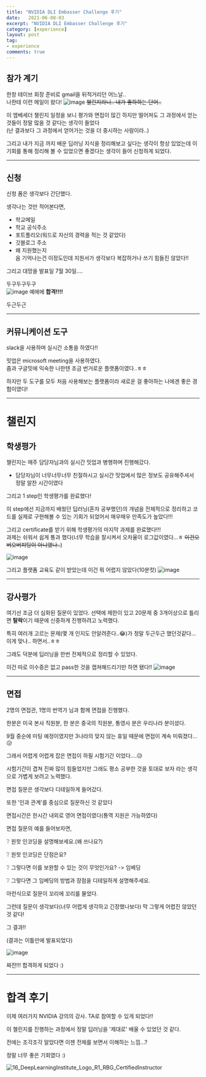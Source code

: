 ```yaml
---
title: "NVIDIA DLI Embasser Challenge 후기"
date:   2021-06-08-03
excerpt: "NVIDIA DLI Embasser Challenge 후기"
category: [experience]
layout: post
tag:
- experience
comments: true
--- 
```


## 참가 계기
한창 테이브 회장 준비로 gmail을 뒤적거리던 어느날..  
나한테 이런 메일이 왔다!
![image](https://user-images.githubusercontent.com/76824611/127956622-1824af19-1c5c-4d98-a11e-5389d024f24b.png)
~~챌린지라니.. 내가 좋하하는 단어..~~    

이 엠베세더 챌린지 일정을 보니 평가와 면접이 많긴 하지만 떨어져도 그 과정에서 얻는 것들이 정말 많을 것 같다는 생각이 들었다    
(난 결과보다 그 과정에서 얻어가는 것을 더 중시하는 사람이라..)    

그리고 내가 지금 까지 배운 딥러닝 지식을 정리해보고 싶다는 생각이 항상 있었는데 이 기회를 통해 정리해 볼 수 있었으면 좋겠다는 생각이 들어 신청하게 되었다.

----

## 신청
신청 폼은 생각보다 간단했다.

생각나는 것만 적어본다면, 
* 학교메일    
* 학교 공식주소     
* 포트폴리오(워드로 자신의 경력을 적는 것 같았다)      
* 깃블로그 주소     
* 왜 지원했는지    
음 기억나는건 이정도인데 지원서가 생각보다 복잡하거나 쓰기 힘들진 않았다!!    

그리고 대망을 발표일 7월 30일....      

두구두구두구   
![image](https://user-images.githubusercontent.com/76824611/127957461-ae4f0680-50cb-4aa7-9644-463f74f9fc8d.png)
예에에 **합격!!!!**   

두근두근

---

## 커뮤니케이션 도구
slack을 사용하며 실시간 소통을 하였다!!  


밋업은 microsoft meeting을 사용하였다.   
줌과 구글밋에 익숙한 나한텐 조금 번거로운 플랫폼이였다..ㅎㅎ    

하지만 두 도구를 모두 처음 사용해보는 플랫폼이라 새로운 걸 좋아하는 나에겐 좋은 경험이였다!


---


# 챌린지

## 학생평가

챌린지는 매주 담당자님과의 실시간 밋업과 병행하며 진행해갔다.     
* 담당자님이 너무너무너무 친절하시고 실시간 밋업에서 많은 정보도 공유해주셔서 정말 알찬 시간이였다     

그리고 1 step인 학생평가를 완료했다!    

이 step에선 지금까지 배웠던 딥러닝(혼자 공부했던)의 개념을 전체적으로 정리하고 코드를 실제로 구현해볼 수 있는 기회가 되었어서 매우매우 만족도가 높았다!!!     

그리고 certificate를 받기 위해 학생평가의 마지막 과제를 완료했다!!!      
과제는 쉬워서 쉽게 통과 했다(너무 학습을 잘시켜서 오차율이 로그값이였다...ㅎ ~~이건오버오버피팅이 아니였나..~~)          

![image](https://user-images.githubusercontent.com/76824611/130833873-e6d082a9-977f-43bb-b4de-73a7d65c8fad.png)

그리고 플랫폼 교육도 같이 받았는데 이건 뭐 어렵지 않았다(10분컷) 
![image](https://user-images.githubusercontent.com/76824611/130833885-aa2ddd2e-c64e-45f6-995c-8bb538116c01.png)

----


## 강사평가
여기선 조금 더 심화된 질문이 있었다. 선택에 제한이 있고 20문제 중 3개이상으로 틀리면 **탈락**이기 때문에 신중하게 진행하려고 노력했다.


특히 여러개 고르는 문제(몇 개 인지도 안알려준다..😂)가 정말 두근두근 했던것같다... 이게 맞나.. 하면서..ㅎㅎ

그래도 덕분에 딥러닝을 한번 전체적으로 정리할 수 있었다.

이건 따로 이수증은 없고 pass한 것을 캡쳐해드리기만 하면 됐다!!
![image](https://user-images.githubusercontent.com/76824611/132925248-b23663c6-313c-4f8b-84db-44b419955887.png)


----

## 면접
2명의 면접관, 1명의 번역가 님과 함께 면접을 진행했다.     

한분은 미국 본사 직원분, 한 분은 중국의 직원분, 통영사 분은 우리나라 분이셨다.

9월 중순에 미팅 예정이였지만 3나라의 맞지 않는 휴일 때문에 면접이 계속 미뤄졌다...😥      

그래서 어렵게 어렵게 잡은 면접이 하필 시험기간 이었다....😥      

시험기간이 겹쳐 진짜 많이 힘들었지만 그래도 평소 공부한 것을 토대로 보자 라는 생각으로 가볍게 보려고 노력했다.    


면접 질문은 생각보다 디테일하게 들어갔다.      

또한 '인과 관계'를 중심으로 질문하신 것 같았다

면접시간은 한시간 내외로 영어 면접이였다(통역 지원은 가능하였다)


면접 질문의 예를 들어보자면,       

❔ 원핫 인코딩을 설명해보세요.(왜 쓰나요?)    


❔ 원핫 인코딩은 단점은요?     


❔ 그렇다면 이를 보완할 수 있는 것이 무엇인가요?
-> 임베딩

❔ 그렇다면 그 임베딩의 방법과 장점을 디테일하게 설명해주세요.       


아런식으로 질문이 꼬리에 꼬리를 물었다.    


그런데 질문이 생각보다(너무 어렵게 생각하고 긴장했나보다) 막 그렇게 어렵진 않았던 것 같다!    



그 결과!! 

(결과는 이틀만에 발표되었다)    


![image](https://user-images.githubusercontent.com/76824611/138790133-1c425c12-41a6-43a1-bb06-693858bbf5e7.png)

짜잔!!! 합격하게 되었다 :)



-----


# 합격 후기

이제 여러가지 NVIDIA 강의의 강사. TA로 참여할 수 있게 되었다!!   


이 첼린지를 진행하는 과정에서 정말 딥러닝을 '제대로' 배울 수 있었던 것 같다.     


전에는 조각조각 알았다면 이젠 전체를 보면서 이해하는 느낌...?


정말 너무 좋은 기회였다 :)






![16_DeepLearningInstitute_Logo_R1_RBG_CertifiedInstructor](https://user-images.githubusercontent.com/76824611/138790630-468d6754-b2d9-45e5-b81d-b9ea90a1deb4.png)
















